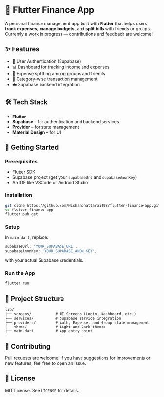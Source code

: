 

# 💸 Flutter Finance App

A personal finance management app built with **Flutter** that helps users **track expenses**, **manage budgets**, and **split bills** with friends or groups. Currently a work in progress — contributions and feedback are welcome!

## ✨ Features

* 🔐 User Authentication (Supabase)
* 📊 Dashboard for tracking income and expenses
* 👥 Expense splitting among groups and friends
* 📁 Category-wise transaction management
* ☁️ Supabase backend integration



## 🛠️ Tech Stack

* **Flutter**
* **Supabase** – for authentication and backend services
* **Provider** – for state management
* **Material Design** – for UI

## 🚀 Getting Started

### Prerequisites

* Flutter SDK
* Supabase project (get your `supabaseUrl` and `supabaseAnonKey`)
* An IDE like VSCode or Android Studio

### Installation

```bash
git clone https://github.com/Nishanbhattarai498/flutter-finance-app.git
cd flutter-finance-app
flutter pub get
```

### Setup

In `main.dart`, replace:

```dart
supabaseUrl: 'YOUR_SUPABASE_URL',
supabaseAnonKey: 'YOUR_SUPABASE_ANON_KEY',
```

with your actual Supabase credentials.

### Run the App

```bash
flutter run
```

## 📂 Project Structure

```
lib/
├── screens/           # UI Screens (Login, Dashboard, etc.)
├── services/          # Supabase service integration
├── providers/         # Auth, Expense, and Group state management
├── theme/             # Light and Dark themes
├── main.dart          # App entry point
```

## 🤝 Contributing

Pull requests are welcome! If you have suggestions for improvements or new features, feel free to open an issue.

## 📄 License

MIT License. See `LICENSE` for details.


